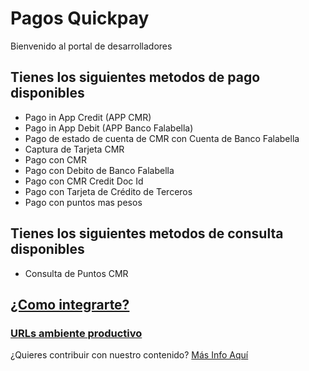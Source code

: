 # Pagos Quickpay

Bienvenido al portal de desarrolladores

## Tienes los siguientes metodos de pago disponibles

  - Pago in App Credit (APP CMR)
  - Pago in App Debit (APP Banco Falabella)
  - Pago de estado de cuenta de CMR con Cuenta de Banco Falabella
  - Captura de Tarjeta CMR
  - Pago con CMR
  - Pago con Debito de Banco Falabella
  - Pago con CMR Credit Doc Id
  - Pago con Tarjeta de Crédito de Terceros
  - Pago con puntos mas pesos
  
## Tienes los siguientes metodos de consulta disponibles

  - Consulta de Puntos CMR

## [¿Como integrarte?](articles/pagos/introduction.md)

### [URLs ambiente productivo](articles/pagos/url-produccion.md)

¿Quieres contribuir con nuestro contenido? [Más Info Aquí](articles/contribuciones/introduction.md)
